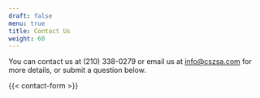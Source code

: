 ```yaml
---
draft: false
menu: true
title: Contact Us
weight: 60
---
```


You can contact us at (210) 338-0279 or email us at <a href="mailto:info@cszsa.com">info@cszsa.com</a> for more details, or submit a question below.

{{< contact-form >}}
